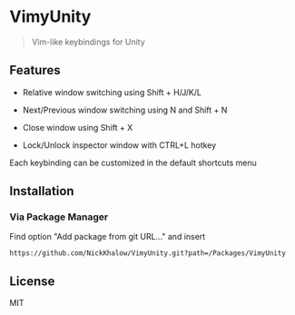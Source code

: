 # VimyUnity

> Vim-like keybindings for Unity

## Features

- Relative window switching using Shift + H/J/K/L
- Next/Previous window switching using N and Shift + N
- Close window using Shift + X

- Lock/Unlock inspector window with CTRL+L hotkey

Each keybinding can be customized in the default shortcuts menu

## Installation

### Via Package Manager

Find option "Add package from git URL..." and insert 

```
https://github.com/NickKhalow/VimyUnity.git?path=/Packages/VimyUnity
```

## License

MIT

